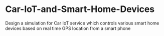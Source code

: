 # Car-IoT-and-Smart-Home-Devices
Design a simulation for Car IoT service which controls various smart home devices based on real time GPS location from a smart phone
